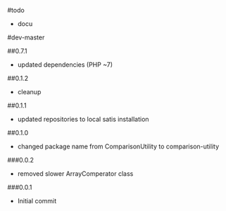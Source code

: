 #todo

- docu

#dev-master

##0.7.1

 - updated dependencies (PHP ~7)

##0.1.2

 - cleanup

##0.1.1

 - updated repositories to local satis installation

##0.1.0

 - changed package name from ComparisonUtility to comparison-utility

###0.0.2

- removed slower ArrayComperator class

###0.0.1

- Initial commit